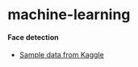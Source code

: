 # machine-learning


#### Face detection
- [Sample data from Kaggle](https://www.kaggle.com/datasets/dataturks/face-detection-in-images)
